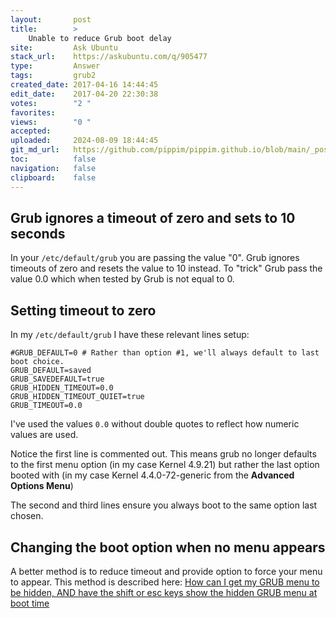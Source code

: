```yaml
---
layout:       post
title:        >
    Unable to reduce Grub boot delay
site:         Ask Ubuntu
stack_url:    https://askubuntu.com/q/905477
type:         Answer
tags:         grub2
created_date: 2017-04-16 14:44:45
edit_date:    2017-04-20 22:30:38
votes:        "2 "
favorites:    
views:        "0 "
accepted:     
uploaded:     2024-08-09 18:44:45
git_md_url:   https://github.com/pippim/pippim.github.io/blob/main/_posts/2017/2017-04-16-Unable-to-reduce-Grub-boot-delay.md
toc:          false
navigation:   false
clipboard:    false
---
```


## Grub ignores a timeout of zero and sets to 10 seconds

In your `/etc/default/grub` you are passing the value "0". Grub ignores timeouts of zero and resets the value to 10 instead. To "trick" Grub pass the value 0.0 which when tested by Grub is not equal to 0.

## Setting timeout to zero

In my `/etc/default/grub` I have these relevant lines setup:

``` 
#GRUB_DEFAULT=0 # Rather than option #1, we'll always default to last boot choice.
GRUB_DEFAULT=saved
GRUB_SAVEDEFAULT=true
GRUB_HIDDEN_TIMEOUT=0.0
GRUB_HIDDEN_TIMEOUT_QUIET=true
GRUB_TIMEOUT=0.0
```

I've used the values `0.0` without double quotes to reflect how numeric values are used.

Notice the first line is commented out. This means grub no longer defaults to the first menu option (in my case Kernel 4.9.21) but rather the last option booted with (in my case Kernel 4.4.0-72-generic from the **Advanced Options Menu**)

The second and third lines ensure you always boot to the same option last chosen.

## Changing the boot option when no menu appears

A better method is to reduce timeout and provide option to force your menu to appear. This method is described here: [How can I get my GRUB menu to be hidden, AND have the shift or esc keys show the hidden GRUB menu at boot time][1]


  [1]: https://askubuntu.com/questions/879881/how-can-i-get-my-grub-menu-to-be-hidden-and-have-the-shift-or-esc-keys-show-the/882268?noredirect=1#comment1424271_882268
